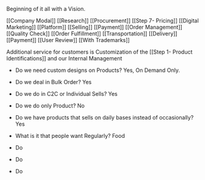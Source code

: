 Beginning of it all with a Vision.

[[Company Modal]]
[[Research]]
[[Procurement]]
[[Step 7- Pricing]]
[[Digital Marketing]]
[[Platform]]
[[Selling]]
[[Payment]]
[[Order Management]]
[[Quality Check]]
[[Order Fulfillment]]
[[Transportation]]
[[Delivery]]
[[Payment]]
[[User Review]]
[[With Trademarks]]

Additional service for customers is Customization of the [[Step 1- Product Identifications]] and our Internal Management

- Do we need custom designs on Products? 
Yes, On Demand Only.

- Do we deal in Bulk Order?
Yes

- Do we do in C2C or Individual Sells?
Yes

- Do we do only Product?
No

- Do we have products that sells on daily bases instead of occasionally?
Yes

- What is it that people want Regularly?
Food

- Do
- Do
- Do